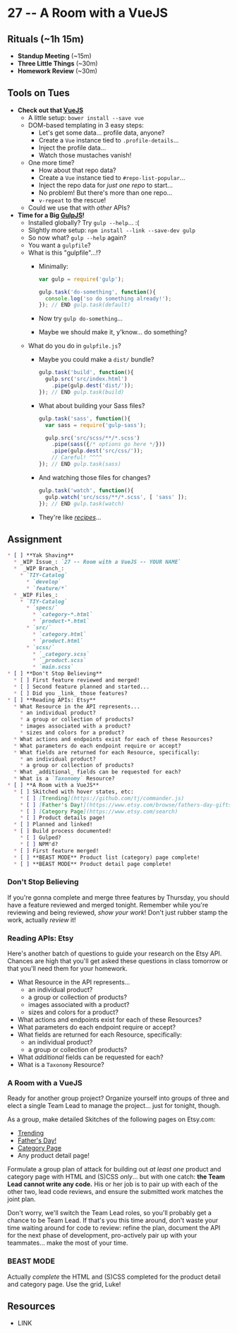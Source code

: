 # 27 -- A Room with a VueJS

## Rituals (~1h 15m)

* **Standup Meeting** (~15m)
* **Three Little Things** (~30m)
* **Homework Review** (~30m)

## Tools on Tues

* **Check out that [VueJS](http://vuejs.org)**
  * A little setup: `bower install --save vue`
  * DOM-based templating in 3 easy steps:
    * Let's get some data... profile data, anyone?
    * Create a `Vue` instance tied to `.profile-details`...
    * Inject the profile data...
    * Watch those mustaches vanish!
  * One more time?
    * How about that repo data?
    * Create a `Vue` instance tied to `#repo-list-popular`...
    * Inject the repo data for _just one repo_ to start...
    * No problem! But there's more than one repo...
    * `v-repeat` to the rescue!
  * Could we use that with _other_ APIs?
* **Time for a Big [GulpJS](http://gulpjs.com)!**
  * Installed globally? Try `gulp --help`... :(
  * Slightly more setup: `npm install --link --save-dev gulp`
  * So now what? `gulp --help` again?
  * You want a `gulpfile`?
  * What is this "gulpfile"...!?
    * Minimally:

      ```javascript
      var gulp = require('gulp');

      gulp.task('do-something', function(){
        console.log('so do something already!');
      }); // END gulp.task(default)
      ```
    * Now try `gulp do-something`...
    * Maybe we should make it, y'know... do something?
  * What do you do in `gulpfile.js`?
    * Maybe you could make a `dist/` bundle?

      ```javascript
      gulp.task('build', function(){
        gulp.src('src/index.html')
          .pipe(gulp.dest('dist/'));
      }); // END gulp.task(build)
      ```
    * What about building your Sass files?

      ```javascript
      gulp.task('sass', function(){
        var sass = require('gulp-sass');

        gulp.src('src/scss/**/*.scss')
          .pipe(sass({/* options go here */}))
          .pipe(gulp.dest('src/css/'));
          // Careful! ^^^^
      }); // END gulp.task(sass)
      ```
    * And watching those files for changes?

      ```javascript
      gulp.task('watch', function(){
        gulp.watch('src/scss/**/*.scss', [ 'sass' ]);
      }); // END gulp.task(watch)
      ```
    * They're like [_recipes_](https://github.com/gulpjs/gulp/tree/master/docs/recipes)...

## Assignment

```markdown
* [ ] **Yak Shaving**
  * _WIP Issue_: `27 -- Room with a VueJS -- YOUR NAME`
  *  _WIP Branch_:
    * `TIY-Catalog`
      * `develop`
      * `feature/*`
  * _WIP Files_:
    * `TIY-Catalog`
      * `specs/`
        * `category-*.html`
        * `product-*.html`
      * `src/`
        * `category.html`
        * `product.html`
      * `scss/`
        * `_category.scss`
        * `_product.scss`
        * `main.scss`
* [ ] **Don't Stop Believing**
  * [ ] First feature reviewed and merged!
  * [ ] Second feature planned and started...
  * [ ] Did you _link_ those features?
* [ ] **Reading APIs: Etsy**
  * What Resource in the API represents...
    * an individual product?
    * a group or collection of products?
    * images associated with a product?
    * sizes and colors for a product?
  * What actions and endpoints exist for each of these Resources?
  * What parameters do each endpoint require or accept?
  * What fields are returned for each Resource, specifically:
    * an individual product?
    * a group or collection of products?
  * What _additional_ fields can be requested for each?
  * What is a `Taxonomy` Resource?
* [ ] **A Room with a VueJS**
  * [ ] Skitched with hover states, etc:
    * [ ] [Trending](https://github.com/tj/commander.js)
    * [ ] [Father's Day!](https://www.etsy.com/browse/fathers-day-gifts)
    * [ ] [Category Page](https://www.etsy.com/search)
    * [ ] Product details page!
  * [ ] Planned and linked!
  * [ ] Build process documented!
    * [ ] Gulped?
    * [ ] NPM'd?
  * [ ] First feature merged!
  * [ ] **BEAST MODE** Product list (category) page complete!
  * [ ] **BEAST MODE** Product detail page complete!
```

### Don't Stop Believing

If you're gonna complete and merge three features by Thursday, you should have a feature reviewed and merged tonight. Remember while you're reviewing and being reviewed, _show your work_! Don't just rubber stamp the work, actually _review_ it!

### Reading APIs: Etsy

Here's another batch of questions to guide your research on the Etsy API. Chances are high that you'll get asked these questions in class tomorrow or that you'll need them for your homework.

  * What Resource in the API represents...
    * an individual product?
    * a group or collection of products?
    * images associated with a product?
    * sizes and colors for a product?
  * What actions and endpoints exist for each of these Resources?
  * What parameters do each endpoint require or accept?
  * What fields are returned for each Resource, specifically:
    * an individual product?
    * a group or collection of products?
  * What _additional_ fields can be requested for each?
  * What is a `Taxonomy` Resource?

### A Room with a VueJS

Ready for another group project? Organize yourself into groups of three and elect a single Team Lead to manage the project... just for tonight, though.

As a group, make detailed Skitches of the following pages on Etsy.com:

* [Trending](https://github.com/tj/commander.js)
* [Father's Day!](https://www.etsy.com/browse/fathers-day-gifts)
* [Category Page](https://www.etsy.com/search)
* Any product detail page!

Formulate a group plan of attack for building out _at least one_ product and category page with HTML and (S)CSS _only_... but with one catch: **the Team Lead cannot write any code.** His or her job is to pair up with each of the other two, lead code reviews, and ensure the submitted work matches the joint plan.

Don't worry, we'll switch the Team Lead roles, so you'll probably get a chance to be Team Lead. If that's you this time around, don't waste your time waiting around for code to review: refine the plan, document the API for the next phase of development, pro-actively pair up with your teammates... make the most of your time.

### BEAST MODE

Actually _complete_ the HTML and (S)CSS completed for the product detail and category page. Use the grid, Luke!

## Resources

* LINK
